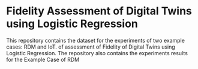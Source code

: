 # Fidelity Assessment of Digital Twins using Logistic Regression
This repository contains the dataset for the experiments of two example cases: RDM and IoT.  of assessment of Fidelity of Digital Twins using Logistic Regression. The repository also contains the experiments results for the Example Case of RDM
